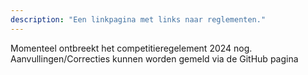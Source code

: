 ```yaml
---
description: "Een linkpagina met links naar reglementen."
---
```

Momenteel ontbreekt het competitieregelement 2024 nog. Aanvullingen/Correcties kunnen worden gemeld via de GitHub pagina